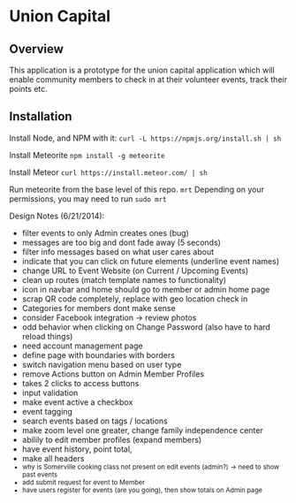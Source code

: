 # Union Capital
## Overview
This application is a prototype for the union capital application which will enable community members to check in at their volunteer events, track their points
etc.  

## Installation

Install Node, and NPM with it:
`curl -L https://npmjs.org/install.sh | sh`

Install Meteorite
`npm install -g meteorite`

Install Meteor
`curl https://install.meteor.com/ | sh`

Run meteorite from the base level of this repo.
`mrt` Depending on your permissions, you may need to run `sudo mrt`


Design Notes (6/21/2014):

- filter events to only Admin creates ones (bug)
- messages are too big and dont fade away (5 seconds)
- filter info messages based on what user cares about
- indicate that you can click on future elements (underline event names)
- change URL to Event Website (on Current / Upcoming Events)
- clean up routes (match template names to functionality)
- icon in navbar and home should go to member or admin home page
- scrap QR code completely, replace with geo location check in
- Categories for members dont make sense
- consider Facebook integration -> review photos
- odd behavior when clicking on Change Password (also have to hard reload things)
- need account management page 
- define page with boundaries with borders
- switch navigation menu based on user type
- remove Actions button on Admin Member Profiles
- takes 2 clicks to access buttons
- input validation
- make event active a checkbox
- event tagging 
- search events based on tags / locations
- make zoom level one greater, change family independence center
- abilily to edit member profiles (expand members)
- have event history, point total, 
- make all headers <small>
- why is Somerville cooking class not present on edit events (admin?) -> need to show past events
- add submit request for event to Member 
- have users register for events (are you going), then show totals on Admin page

